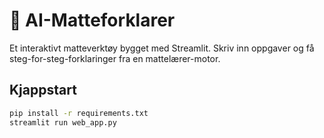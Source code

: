 # 🧮 AI-Matteforklarer

Et interaktivt matteverktøy bygget med Streamlit. Skriv inn oppgaver og få steg-for-steg-forklaringer fra en mattelærer-motor.

## Kjappstart
```bash
pip install -r requirements.txt
streamlit run web_app.py


